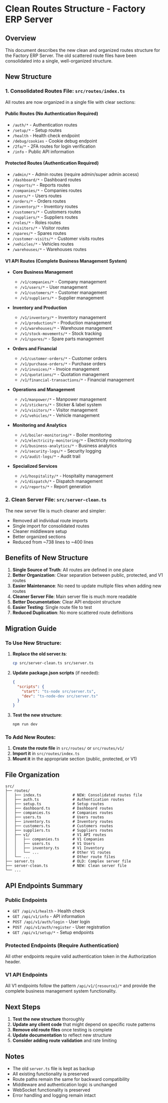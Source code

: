 # Clean Routes Structure - Factory ERP Server

## Overview
This document describes the new clean and organized routes structure for the Factory ERP Server. The old scattered route files have been consolidated into a single, well-organized structure.

## New Structure

### 1. Consolidated Routes File: `src/routes/index.ts`
All routes are now organized in a single file with clear sections:

#### Public Routes (No Authentication Required)
- `/auth/*` - Authentication routes
- `/setup/*` - Setup routes  
- `/health` - Health check endpoint
- `/debug/cookies` - Cookie debug endpoint
- `/2fa/*` - 2FA routes for login verification
- `/info` - Public API information

#### Protected Routes (Authentication Required)
- `/admin/*` - Admin routes (require admin/super admin access)
- `/dashboard/*` - Dashboard routes
- `/reports/*` - Reports routes
- `/companies/*` - Companies routes
- `/users/*` - Users routes
- `/orders/*` - Orders routes
- `/inventory/*` - Inventory routes
- `/customers/*` - Customers routes
- `/suppliers/*` - Suppliers routes
- `/roles/*` - Roles routes
- `/visitors/*` - Visitor routes
- `/spares/*` - Spares routes
- `/customer-visits/*` - Customer visits routes
- `/vehicles/*` - Vehicles routes
- `/warehouses/*` - Warehouses routes

#### V1 API Routes (Complete Business Management System)
- **Core Business Management**
  - `/v1/companies/*` - Company management
  - `/v1/users/*` - User management
  - `/v1/customers/*` - Customer management
  - `/v1/suppliers/*` - Supplier management

- **Inventory and Production**
  - `/v1/inventory/*` - Inventory management
  - `/v1/production/*` - Production management
  - `/v1/warehouses/*` - Warehouse management
  - `/v1/stock-movements/*` - Stock tracking
  - `/v1/spares/*` - Spare parts management

- **Orders and Financial**
  - `/v1/customer-orders/*` - Customer orders
  - `/v1/purchase-orders/*` - Purchase orders
  - `/v1/invoices/*` - Invoice management
  - `/v1/quotations/*` - Quotation management
  - `/v1/financial-transactions/*` - Financial management

- **Operations and Management**
  - `/v1/manpower/*` - Manpower management
  - `/v1/stickers/*` - Sticker & label system
  - `/v1/visitors/*` - Visitor management
  - `/v1/vehicles/*` - Vehicle management

- **Monitoring and Analytics**
  - `/v1/boiler-monitoring/*` - Boiler monitoring
  - `/v1/electricity-monitoring/*` - Electricity monitoring
  - `/v1/business-analytics/*` - Business analytics
  - `/v1/security-logs/*` - Security logging
  - `/v1/audit-logs/*` - Audit trail

- **Specialized Services**
  - `/v1/hospitality/*` - Hospitality management
  - `/v1/dispatch/*` - Dispatch management
  - `/v1/reports/*` - Report generation

### 2. Clean Server File: `src/server-clean.ts`
The new server file is much cleaner and simpler:
- Removed all individual route imports
- Single import for consolidated routes
- Cleaner middleware setup
- Better organized sections
- Reduced from ~738 lines to ~400 lines

## Benefits of New Structure

1. **Single Source of Truth**: All routes are defined in one place
2. **Better Organization**: Clear separation between public, protected, and V1 routes
3. **Easier Maintenance**: No need to update multiple files when adding new routes
4. **Cleaner Server File**: Main server file is much more readable
5. **Better Documentation**: Clear API endpoint structure
6. **Easier Testing**: Single route file to test
7. **Reduced Duplication**: No more scattered route definitions

## Migration Guide

### To Use New Structure:

1. **Replace the old server.ts**:
   ```bash
   cp src/server-clean.ts src/server.ts
   ```

2. **Update package.json scripts** (if needed):
   ```json
   {
     "scripts": {
       "start": "ts-node src/server.ts",
       "dev": "ts-node-dev src/server.ts"
     }
   }
   ```

3. **Test the new structure**:
   ```bash
   npm run dev
   ```

### To Add New Routes:

1. **Create the route file** in `src/routes/` or `src/routes/v1/`
2. **Import it** in `src/routes/index.ts`
3. **Mount it** in the appropriate section (public, protected, or V1)

## File Organization

```
src/
├── routes/
│   ├── index.ts              # NEW: Consolidated routes file
│   ├── auth.ts               # Authentication routes
│   ├── setup.ts              # Setup routes
│   ├── dashboard.ts          # Dashboard routes
│   ├── companies.ts          # Companies routes
│   ├── users.ts              # Users routes
│   ├── inventory.ts          # Inventory routes
│   ├── customers.ts          # Customers routes
│   ├── suppliers.ts          # Suppliers routes
│   ├── v1/                   # V1 API routes
│   │   ├── companies.ts      # V1 Companies
│   │   ├── users.ts          # V1 Users
│   │   ├── inventory.ts      # V1 Inventory
│   │   └── ...               # Other V1 routes
│   └── ...                   # Other route files
├── server.ts                 # OLD: Complex server file
├── server-clean.ts           # NEW: Clean server file
└── ...
```

## API Endpoints Summary

### Public Endpoints
- `GET /api/v1/health` - Health check
- `GET /api/v1/info` - API information
- `POST /api/v1/auth/login` - User login
- `POST /api/v1/auth/register` - User registration
- `GET /api/v1/setup/*` - Setup endpoints

### Protected Endpoints (Require Authentication)
All other endpoints require valid authentication token in the Authorization header.

### V1 API Endpoints
All V1 endpoints follow the pattern `/api/v1/{resource}/*` and provide the complete business management system functionality.

## Next Steps

1. **Test the new structure** thoroughly
2. **Update any client code** that might depend on specific route patterns
3. **Remove old route files** once testing is complete
4. **Update documentation** to reflect new structure
5. **Consider adding route validation** and rate limiting

## Notes

- The old `server.ts` file is kept as backup
- All existing functionality is preserved
- Route paths remain the same for backward compatibility
- Middleware and authentication logic is unchanged
- WebSocket functionality is preserved
- Error handling and logging remain intact
